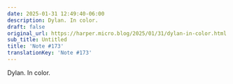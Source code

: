 ```yaml
---
date: 2025-01-31 12:49:40-06:00
description: Dylan. In color.
draft: false
original_url: https://harper.micro.blog/2025/01/31/dylan-in-color.html
sub_title: Untitled
title: 'Note #173'
translationKey: 'Note #173'
---
```


Dylan. In color.